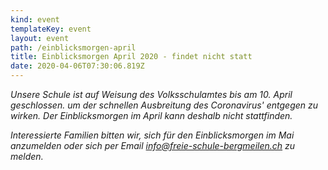```yaml
---
kind: event
templateKey: event
layout: event
path: /einblicksmorgen-april
title: Einblicksmorgen April 2020 - findet nicht statt
date: 2020-04-06T07:30:06.819Z
---
```

*Unsere Schule ist auf Weisung des Volksschulamtes bis am 10. April geschlossen. um der schnellen Ausbreitung des Coronavirus' entgegen zu wirken. Der Einblicksmorgen im April kann deshalb nicht stattfinden.*

*Interessierte Familien bitten wir, sich für den Einblicksmorgen im Mai anzumelden oder sich per Email info@freie-schule-bergmeilen.ch zu melden.*